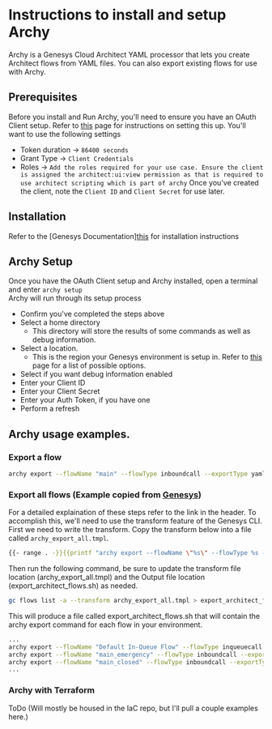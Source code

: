 # Instructions to install and setup Archy
Archy is a Genesys Cloud Architect YAML processor that lets you create Architect flows from YAML files. You can also export existing flows for use with Archy.


## Prerequisites
Before you install and Run Archy, you'll need to ensure you have an OAuth Client setup. Refer to [this](https://help.mypurecloud.com/articles/create-an-oauth-client/) page for instructions on setting this up. You'll want to use the following settings 
- Token duration -> `86400 seconds`
- Grant Type -> `Client Credentials`
- Roles -> `Add the roles required for your use case. Ensure the client is assigned the architect:ui:view permission as that is required to use architect scripting which is part of archy`
Once you've created the client, note the `Client ID` and `Client Secret` for use later.


## Installation
Refer to the [Genesys Documentation][this](https://developer.genesys.cloud/devapps/archy/install#installation) for installation instructions

## Archy Setup
Once you have the OAuth Client setup and Archy installed, open a terminal and enter `archy setup`<br>
Archy will run through its setup process
- Confirm you've completed the steps above
- Select a home directory
    - This directory will store the results of some commands as well as debug information.
- Select a location.
    - This is the region your Genesys environment is setup in. Refer to [this](https://help.mypurecloud.com/articles/change-the-region-of-your-genesys-cloud-organization/) page for a list of possible options.
- Select if you want debug information enabled
- Enter your Client ID
- Enter your Client Secret
- Enter your Auth Token, if you have one
- Perform a refresh

## Archy usage examples.
### Export a flow
```bash
archy export --flowName "main" --flowType inboundcall --exportType yaml --outputDir output --force;
```

### Export all flows (Example copied from [Genesys](https://developer.genesys.cloud/blog/2021-11-06-exporting-archy-flows-in-bulk/))
For a detailed explaination of these steps refer to the link in the header. 
To accomplish this, we'll need to use the transform feature of the Genesys CLI. First we need to write the transform. Copy the transform below into a file called `archy_export_all.tmpl`. 
```bash
{{- range . -}}{{printf "archy export --flowName \"%s\" --flowType %s --exportType yaml --outputDir output --force\n" .name (lower .type)}}{{end}}`
```
Then run the following command, be sure to update the transform file location (archy_export_all.tmpl) and the Output file location (export_architect_flows.sh) as needed.
```bash
gc flows list -a --transform archy_export_all.tmpl > export_architect_flows.sh`
```
This will produce a file called export_architect_flows.sh that will contain the archy export command for each flow in your environment.
``` bash
...
archy export --flowName "Default In-Queue Flow" --flowType inqueuecall --exportType yaml --outputDir output --force
archy export --flowName "main_emergency" --flowType inboundcall --exportType yaml --outputDir output --force
archy export --flowName "main_closed" --flowType inboundcall --exportType yaml --outputDir output --force
...
```

### Archy with Terraform
ToDo (Will mostly be housed in the IaC repo, but I'll pull a couple examples here.)